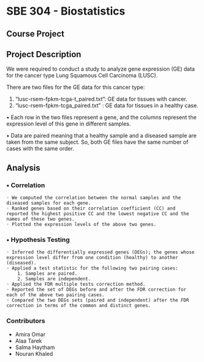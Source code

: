 # SBE 304 - Biostatistics 
## **Course Project**

## Project Description
We were required to conduct a study to analyze gene expression (GE) data for the cancer type Lung Squamous Cell Carcinoma (LUSC).

There are two files for the GE data for this cancer type:
1. “lusc-rsem-fpkm-tcga-t_paired.txt”: GE data for tissues with cancer.
2. “lusc-rsem-fpkm-tcga_paired.txt” : GE data for tissues in a healthy case.

• Each row in the two files represent a gene, and the columns represent the expression level of this gene in different samples.

• Data are paired meaning that a healthy sample and a diseased sample are taken from the same subject. So, both GE files have the same number of cases with the same order.

## Analysis
### • Correlation

    ◦ We computed the correlation between the normal samples and the diseased samples for each gene.
    ◦ Ranked genes based on their correlation coefficient (CC) and reported the highest positive CC and the lowest negative CC and the names of these two genes.
    ◦ Plotted the expression levels of the above two genes.

### • Hypothesis Testing 

    ◦ Inferred the differentially expressed genes (DEGs); the genes whose expression level differ from one condition (healthy) to another (diseased).
    ◦ Applied a test statistic for the following two pairing cases:
        1. Samples are paired.
        2. Samples are independent.
    ◦ Applied the FDR multiple tests correction method.
    ◦ Reported the set of DEGs before and after the FDR correction for each of the above two pairing cases.
    ◦ Compared the two DEGs sets (paired and independent) after the FDR correction in terms of the common and distinct genes.


### Contributors
* Amira Omar
* Alaa Tarek
* Salma Haytham
* Nouran Khaled